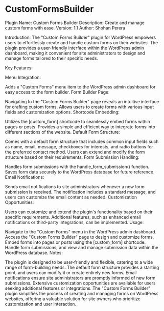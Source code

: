 # CustomFormsBuilder
Plugin Name: Custom Forms Builder
Description: Create and manage custom forms with ease.
Version: 1.1
Author: Shohan Perera

Introduction:
The "Custom Forms Builder" plugin for WordPress empowers users to effortlessly create and handle custom forms on their websites. The plugin provides a user-friendly interface within the WordPress admin dashboard, making it convenient for site administrators to design and manage forms tailored to their specific needs.

Key Features:

Menu Integration:

Adds a "Custom Forms" menu item to the WordPress admin dashboard for easy access to the form builder.
Form Builder Page:

Navigating to the "Custom Forms Builder" page reveals an intuitive interface for crafting custom forms.
Allows users to create forms with various input fields and customization options.
Shortcode Embedding:

Utilizes the [custom_form] shortcode to seamlessly embed forms within pages or posts.
Provides a simple and efficient way to integrate forms into different sections of the website.
Default Form Structure:

Comes with a default form structure that includes common input fields such as name, email, message, checkboxes for interests, and radio buttons for the preferred contact method.
Users can extend and modify the form structure based on their requirements.
Form Submission Handling:

Handles form submissions with the handle_form_submission() function.
Saves form data securely to the WordPress database for future reference.
Email Notifications:

Sends email notifications to site administrators whenever a new form submission is received.
The notification includes a standard message, and users can customize the email content as needed.
Customization Opportunities:

Users can customize and extend the plugin's functionality based on their specific requirements.
Additional features, such as enhanced email notifications or third-party integrations, can be implemented.
Usage:

Navigate to the "Custom Forms" menu in the WordPress admin dashboard.
Access the "Custom Forms Builder" page to design and customize forms.
Embed forms into pages or posts using the [custom_form] shortcode.
Handle form submissions, and view and manage submission data within the WordPress database.
Notes:

The plugin is designed to be user-friendly and flexible, catering to a wide range of form-building needs.
The default form structure provides a starting point, and users can modify it or create entirely new forms.
Email notifications ensure site administrators are promptly informed of new form submissions.
Extensive customization opportunities are available for users seeking additional features or integrations.
The "Custom Forms Builder" plugin simplifies the process of creating and managing forms on WordPress websites, offering a valuable solution for site owners who prioritize customization and user interaction.
